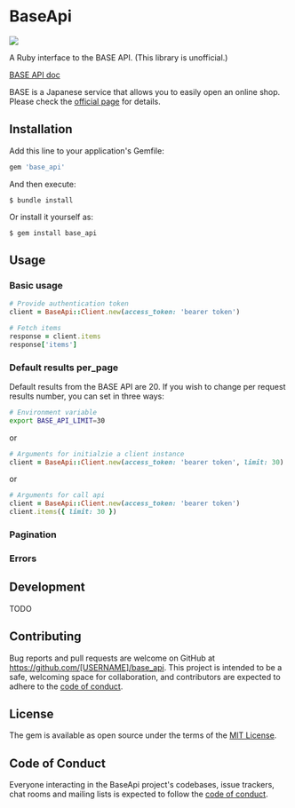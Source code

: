# BaseApi
![](https://github.com/yamashun/base_api/workflows/ruby/badge.svg)

A Ruby interface to the BASE API. (This library is unofficial.)

[BASE API doc](https://docs.thebase.in/docs/api/)

BASE is a Japanese service that allows you to easily open an online shop. Please check the [official page](https://thebase.in/) for details.

## Installation

Add this line to your application's Gemfile:

```ruby
gem 'base_api'
```

And then execute:

    $ bundle install

Or install it yourself as:

    $ gem install base_api

## Usage
### Basic usage

```ruby
# Provide authentication token
client = BaseApi::Client.new(access_token: 'bearer token')

# Fetch items
response = client.items
response['items']
```

### Default results per_page
Default results from the BASE API are 20. If you wish to change per request results number, you can set in three ways:

```bash
# Environment variable
export BASE_API_LIMIT=30
```

or

```ruby
# Arguments for initialzie a client instance
client = BaseApi::Client.new(access_token: 'bearer token', limit: 30)
```

or

```ruby
# Arguments for call api
client = BaseApi::Client.new(access_token: 'bearer token')
client.items({ limit: 30 })
```

### Pagination


### Errors


## Development
TODO

## Contributing

Bug reports and pull requests are welcome on GitHub at https://github.com/[USERNAME]/base_api. This project is intended to be a safe, welcoming space for collaboration, and contributors are expected to adhere to the [code of conduct](https://github.com/[USERNAME]/base_api/blob/master/CODE_OF_CONDUCT.md).


## License

The gem is available as open source under the terms of the [MIT License](https://opensource.org/licenses/MIT).

## Code of Conduct

Everyone interacting in the BaseApi project's codebases, issue trackers, chat rooms and mailing lists is expected to follow the [code of conduct](https://github.com/[USERNAME]/base_api/blob/master/CODE_OF_CONDUCT.md).
